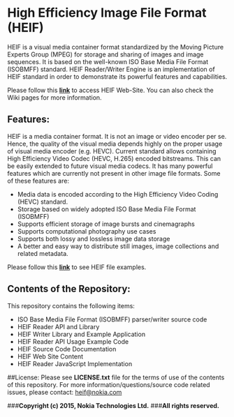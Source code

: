 # High Efficiency Image File Format (HEIF) 
HEIF is a visual media container format standardized by the Moving Picture Experts Group (MPEG) for storage and sharing of images and image sequences. It is based on the well-known ISO Base Media File Format (ISOBMFF) standard. HEIF Reader/Writer Engine is an implementation of HEIF standard in order to demonstrate its powerful features and capabilities.

Please follow this **[link](https://nokiatech.github.io/heif)** to access HEIF Web-Site. 
You can also check the Wiki pages for more information.

## Features:
HEIF is a media container format. It is not an image or video encoder per se. Hence, the quality of the visual media depends highly on the proper usage of visual media encoder (e.g. HEVC). Current standard allows containing High Efficiency Video Codec (HEVC, H.265) encoded bitstreams. This can be easily extended to future visual media codecs. It has many powerful features which are currently not present in other image file formats. Some of these features are:
* Media data is encoded according to the High Efficiency Video Coding (HEVC) standard.
* Storage based on widely adopted ISO Base Media File Format (ISOBMFF)
* Supports efficient storage of image bursts and cinemagraphs 
* Supports computational photography use cases
* Supports both lossy and lossless image data storage
* A better and easy way to distribute still images, image collections and related metadata.

Please follow this **[link](https://nokiatech.github.io/heif/examples.html)** to see HEIF file examples. 

## Contents of the Repository:
This repository contains the following items:
* ISO Base Media File Format (ISOBMFF) parser/writer source code
* HEIF Reader API and Library
* HEIF Writer Library and Example Application
* HEIF Reader API Usage Example Code
* HEIF Source Code Documentation 
* HEIF Web Site Content
* HEIF Reader JavaScript Implementation

##License:
Please see **LICENSE.txt** file for the terms of use of the contents of this repository.
For more information/questions/source code related issues, please contact: <heif@nokia.com>

###**Copyright (c) 2015, Nokia Technologies Ltd.**
###**All rights reserved.**
